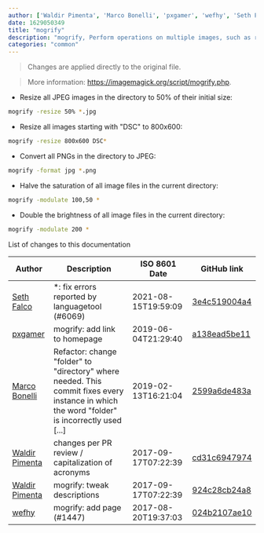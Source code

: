 ```yaml
---
author: ['Waldir Pimenta', 'Marco Bonelli', 'pxgamer', 'wefhy', 'Seth Falco']
date: 1629050349
title: "mogrify"
description: "mogrify, Perform operations on multiple images, such as resizing, cropping, flipping, and adding effects."
categories: "common"
---
```

> Changes are applied directly to the original file.

> More information: <https://imagemagick.org/script/mogrify.php>.

- Resize all JPEG images in the directory to 50% of their initial size:

```bash
mogrify -resize 50% *.jpg
```

- Resize all images starting with "DSC" to 800x600:

```bash
mogrify -resize 800x600 DSC*
```

- Convert all PNGs in the directory to JPEG:

```bash
mogrify -format jpg *.png
```

- Halve the saturation of all image files in the current directory:

```bash
mogrify -modulate 100,50 *
```

- Double the brightness of all image files in the current directory:

```bash
mogrify -modulate 200 *
```
List of changes to this documentation


Author | Description | ISO 8601 Date | GitHub link
------|-----|-----|-----
[Seth Falco](mailto:seth@falco.fun) | *: fix errors reported by languagetool (#6069) | 2021-08-15T19:59:09 | [3e4c519004a4](https://github.com/tldr-pages/tldr/commit/3e4c519004a471c861cdc609fd7239ee3355671c)
[pxgamer](mailto:owzie123@gmail.com) | mogrify: add link to homepage | 2019-06-04T21:29:40 | [a138ead5be11](https://github.com/tldr-pages/tldr/commit/a138ead5be1126cc6cb7f046fbbe8c42c8b77654)
[Marco Bonelli](mailto:mb5.marcob@gmail.com) | Refactor: change "folder" to "directory" where needed. This commit fixes every instance in which the word "folder" is incorrectly used [...] | 2019-02-13T16:21:04 | [2599a6de483a](https://github.com/tldr-pages/tldr/commit/2599a6de483a70601ab17b29e0f18a5a8bdcaa12)
[Waldir Pimenta](mailto:waldyrious@gmail.com) | changes per PR review / capitalization of acronyms | 2017-09-17T07:22:39 | [cd31c6947974](https://github.com/tldr-pages/tldr/commit/cd31c694797406eaf24bf8e3d139d715084ff048)
[Waldir Pimenta](mailto:waldyrious@gmail.com) | mogrify: tweak descriptions | 2017-09-17T07:22:39 | [924c28cb24a8](https://github.com/tldr-pages/tldr/commit/924c28cb24a838f02cf893524f75b822577cc01d)
[wefhy](mailto:wefhy007@gmail.com) | mogrify: add page (#1447) | 2017-08-20T19:37:03 | [024b2107ae10](https://github.com/tldr-pages/tldr/commit/024b2107ae10a1979d872fdfee1ecaca05291835)

